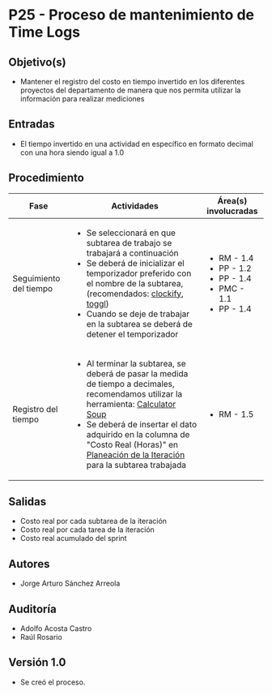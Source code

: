 
# P25 - Proceso de mantenimiento de Time Logs

## Objetivo(s)

- Mantener el registro del costo en tiempo invertido en los diferentes proyectos del departamento de manera que nos permita utilizar la información para realizar mediciones

## Entradas

- El tiempo invertido en una actividad en específico en formato decimal con una hora siendo igual a 1.0

## Procedimiento

<table>
  <thead>
    <th>Fase</th>
    <th>Actividades</th>
    <th>Área(s) involucradas</th>
  </thead>

  <tbody>
    <tr>
      <td>Seguimiento del tiempo</td>
      <td>
        <ul align="left">
          <li>Se seleccionará en que subtarea de trabajo se trabajará a continuación</li>
          <li>Se deberá de inicializar el temporizador preferido con el nombre de la subtarea, (recomendados: <a href="https://clockify.me/">clockify</a>, <a href="https://toggl.com/">toggl</a>)</li>
          <li>Cuando se deje de trabajar en la subtarea se deberá de detener el temporizador</li>
        </ul>
      </td>
      <td>
        <ul>
          <li>RM - 1.4</li>
          <li>PP - 1.2</li>
          <li>PP - 1.4</li>
          <li>PMC - 1.1</li>
          <li>PP - 1.4</li>
        </ul>
      </td>
    </tr>
    <tr>
      <td>Registro del tiempo</td>
      <td>
        <ul align="left">
          <li>Al terminar la subtarea, se deberá de pasar la medida de tiempo a decimales, recomendamos utilizar la herramienta: <a href="https://www.calculatorsoup.com/calculators/time/time-to-decimal-calculator.php">Calculator Soup</a></li>
          <li>Se deberá de insertar el dato adquirido en la columna de "Costo Real (Horas)" en<a href="https://docs.google.com/spreadsheets/d/16f-DMyEdRWJv8i912wG2XAdjriofDox448LiZrLuX9c/edit#gid=696613617&range=L6"> Planeación de la Iteración</a> para la subtarea trabajada</li>
        </ul>
      </td>
      <td>
        <ul>
          <li>RM - 1.5</li>
        </ul>
      </td>
    </tr>
  </tbody>
</table>

## Salidas

- Costo real por cada subtarea de la iteración
- Costo real por cada tarea de la iteración
- Costo real acumulado del sprint

## Autores

- Jorge Arturo Sánchez Arreola

## Auditoría

- Adolfo Acosta Castro
- Raúl Rosario

## Versión 1.0

- Se creó el proceso.

